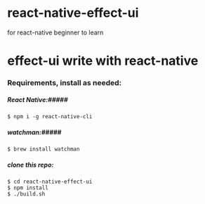 # react-native-effect-ui
for react-native beginner to learn 

effect-ui write with react-native
========================

### Requirements, install as needed: ###

##### React Native:#####
```
$ npm i -g react-native-cli
```

##### watchman:#####
```
$ brew install watchman
```

##### clone this repo: #####

```
$ cd react-native-effect-ui
$ npm install
$ ./build.sh
```
